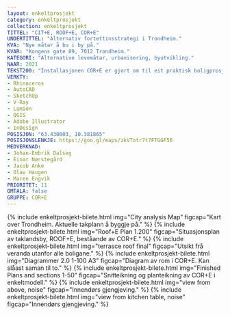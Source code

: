 ```yaml
---
layout: enkeltprosjekt
category: enkeltprosjekt
collection: enkeltprosjekt
TITTEL: "CIT+E, ROOF+E, COR+E"
UNDERTITTEL: "Alternativ fortettinsstrategi i Trondheim."
KVA: "Nye måtar å bu i by på."
KVAR: "Kongens gate 89, 7012 Trondheim."
KATEGORI: "Alternative levemåtar, urbanisering, byutvikling."
NAAR: 2021
TEKST200: "Installasjonen COR+E er gjort om til eit praktisk boligprosjekt. ROOF+E er eit nabolag på eit hustak, med COR+E som grunnprinsipp for boligane i nabolaget.  CIT+E er ei kartlegging av potensielle hustak ein kan byggje på, og gav grunnlaget for ei anna urban byutvekling. <br><br> Bustaden gjer mykje ut av lite plass, og satsar på ei forholdsmessig stor stove med eit dobbelthøgt tak. COR+E er gjort om for å spenne over to etasjar, men funksjonane er framleis stabla. Bustadane er spegla om COR+E, slik at ein potensielt kan setje to saman for ei større leilegheit. <br><br> ROOF+E er eit nabolag på taket av Kongens Gate 89 i Trondheim, eit stort modernistisk murbygg med sentral plassering. Denne konstruksjonen toler fleire etasjar enn bygningen har, og er egna til formålet vårt. Nabolaget har god utsikt, lite innsyn, mykje uteplass og god logistikk. <br><br> CIT+E er ei kartlegging av hustak i Trondheim sentrum. Det er mange tak som er egna for desse nabolaga, og her har vi funne dei vi meiner er gode, både i bysituasjon og i konstruksjon. I tal er det snakk om 85 tak på til saman 80 000m²."
VERKTY:
- Rhinoceros
- AutoCAD
- SketchUp
- V-Ray
- Lumion
- QGIS
- Adobe Illustrator
- InDesign
POSISJON: "63.430003, 10.381865"
POSISJONSLENKJE: https://goo.gl/maps/zkVTotr7t7FTGGF56
MEDVERKNAD: 
- Johan-Embrik Dalseg
- Einar Nørstegård
- Jacob Anke
- Olav Haugen
- Maren Engvik
PRIORITET: 11
OMTALA: false
GRUPPE: COR+E
---
```

{% include enkeltprosjekt-bilete.html   img="City analysis Map"                 figcap="Kart over Trondheim. Aktuelle takplann å byggje på." %}
{% include enkeltprosjekt-bilete.html   img="Roof+E Plan 1.200"                 figcap="Situasjonsplan av taklandsby, ROOF+E, beståande av COR+E." %}
{% include enkeltprosjekt-bilete.html   img="terrasce roof final"               figcap="Utsikt frå veranda utanfor alle boligane." %}
{% include enkeltprosjekt-bilete.html   img="Diagrammer 2.0 1-100 A3"           figcap="Diagram av rom i COR+E. Kan slåast saman til to." %}
{% include enkeltprosjekt-bilete.html   img="Finished Plans and sections 1-50"  figcap="Snitteikning og planteikning av COR+E i enkeltmodell." %}
{% include enkeltprosjekt-bilete.html   img="view from above, noise"            figcap="Innendørs gjengjeving." %}
{% include enkeltprosjekt-bilete.html   img="view from kitchen table, noise"    figcap="Innendørs gjengjeving." %}